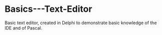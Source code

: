 # Basics---Text-Editor
Basic text editor, created in Delphi to demonstrate basic knowledge of the IDE and of Pascal.
